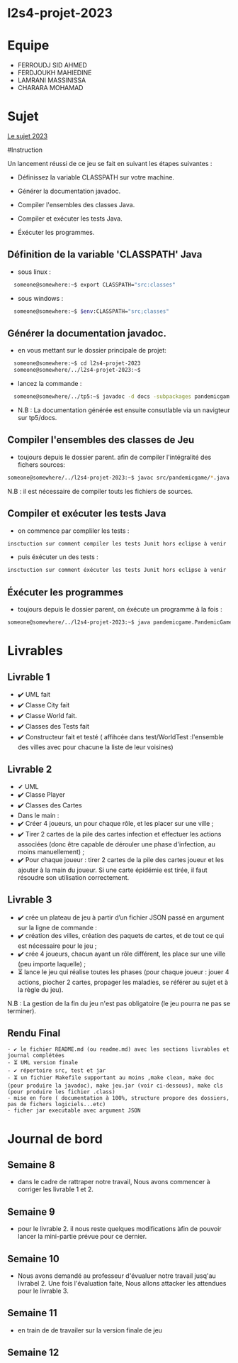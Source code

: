 # l2s4-projet-2023


# Equipe

- FERROUDJ SID AHMED
- FERDJOUKH MAHIEDINE
- LAMRANI MASSINISSA
- CHARARA MOHAMAD

# Sujet

[Le sujet 2023](https://www.fil.univ-lille.fr/~varre/portail/l2s4-projet/sujet2023.pdf)

#Instruction 

Un lancement réussi de ce jeu se fait en suivant les étapes suivantes :

- Définissez la variable CLASSPATH sur votre machine.

- Générer la documentation javadoc.

- Compiler l'ensembles des classes Java.

- Compiler et exécuter les tests Java.

- Éxécuter les programmes.

## Définition de la variable 'CLASSPATH' Java

- sous linux :

```bash
  someone@somewhere:~$ export CLASSPATH="src:classes"
```
- sous windows :

```bash
  someone@somewhere:~$ $env:CLASSPATH="src;classes"

```

## Générer la documentation javadoc.

- en vous mettant sur le dossier principale de projet:

```bash
  someone@somewhere:~$ cd l2s4-projet-2023
  someone@somewhere/../l2s4-projet-2023:~$ 

```
- lancez la commande :

```bash
  someone@somewhere/../tp5:~$ javadoc -d docs -subpackages pandemicgam
```
- N.B : La documentation générée est ensuite consutlable via un navigteur sur tp5/docs.

## Compiler l'ensembles des classes de Jeu

- toujours depuis le dossier parent. afin de compiler l'intégralité des fichers sources:

```bash
someone@somewhere/../l2s4-projet-2023:~$ javac src/pandemicgame/*.java -d classes

```
N.B : il est nécessaire de compiler touts les fichiers de sources.


## Compiler et exécuter les tests Java
- on commence par compliler les tests :

```bash
insctuction sur comment compiler les tests Junit hors eclipse à venir
```
- puis éxécuter un des tests :
```bash
insctuction sur comment éxécuter les tests Junit hors eclipse à venir
```


## Éxécuter les programmes

- toujours depuis le dossier parent, on éxécute un programme à la fois :

```bash
someone@somewhere/../l2s4-projet-2023:~$ java pandemicgame.PandemicGameMain

```


# Livrables

## Livrable 1 


- ✔️  UML fait
- ✔️  Classe City fait 
- ✔️  Classe World fait.
- ✔️  Classes des Tests fait
- ✔️ Constructeur fait et testé ( affihcée dans test/WorldTest :l'ensemble des villes avec pour chacune  la liste de leur voisines)


## Livrable 2


 - ✔ UML 
 - ✔️ Classe Player
 - ✔️ Classes des Cartes
 - Dans le main : 
  - ✔️  Créer 4 joueurs, un pour chaque rôle, et les placer sur une ville ;
  - ✔️  Tirer 2 cartes de la pile des cartes infection et effectuer les actions associées (donc être capable de dérouler une phase d'infection, au moins manuellement) ;
  - ✔️ Pour chaque joueur : tirer 2 cartes de la pile des cartes joueur et les ajouter à la main du joueur. Si une carte épidémie est tirée, il faut résoudre son utilisation correctement.


## Livrable 3

   - ✔️ crée un plateau de jeu à partir d’un fichier JSON passé en argument sur la ligne de commande :
   - ✔️ création des villes, création des paquets de cartes, et de tout ce qui est nécessaire pour le jeu ;
   - ✔️ crée 4 joueurs, chacun ayant un rôle différent, les place sur une ville (peu importe laquelle) ;
   - ⏳ lance le jeu qui réalise toutes les phases (pour chaque joueur : jouer 4 actions, piocher 2 cartes, propager les maladies, se référer au sujet et à la règle du jeu).

N.B : La gestion de la fin du jeu n'est pas obligatoire (le jeu pourra ne pas se terminer).


## Rendu Final 
   
    - ✔️ le fichier README.md (ou readme.md) avec les sections livrables et journal complétées
    - ⏳ UML version finale
    - ✔️ répertoire src, test et jar
    - ⏳ un fichier Makefile supportant au moins ,make clean, make doc (pour produire la javadoc), make jeu.jar (voir ci-dessous), make cls (pour produire les fichier .class)
    - mise en fore ( documentation à 100%, structure propore des dossiers, pas de fichers logiciels...etc)
    - ficher jar executable avec argument JSON




# Journal de bord

## Semaine 8

- dans le cadre de rattraper notre travail, Nous avons commencer à corriger les livrable 1 et 2.

## Semaine 9
- pour le livrable 2. il nous reste quelques modifications àfin de pouvoir lancer la mini-partie prévue pour ce dernier.

## Semaine 10
- Nous avons demandé au professeur d'évualuer notre travail jusq'au livrabel 2. Une fois l'évaluation faite, Nous allons attacker les attendues pour le livrable 3.

## Semaine 11
-  en train de de travailer sur la version finale de jeu

## Semaine 12
